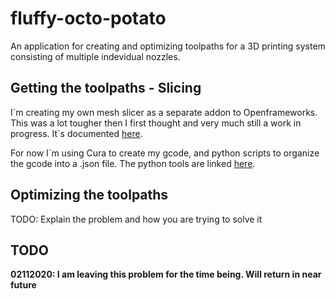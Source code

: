 # fluffy-octo-potato

An application for creating and optimizing toolpaths for a 3D printing system consisting of multiple indevidual nozzles. 

## Getting the toolpaths - Slicing 

I´m creating my own mesh slicer as a separate addon to Openframeworks. This was a lot tougher then I first thought and very much still a work in progress. It´s documented [here](https://github.com/frikkfossdal/ofxSlicer). 

For now I´m using Cura to create my gcode, and python scripts to organize the gcode into a .json file. The python tools are linked [here](https://github.com/frikkfossdal/fluffy-octo-potato/tree/master/tools).

## Optimizing the toolpaths 

TODO: Explain the problem and how you are trying to solve it

## TODO

**02112020: I am leaving this problem for the time being. Will return in near future**
